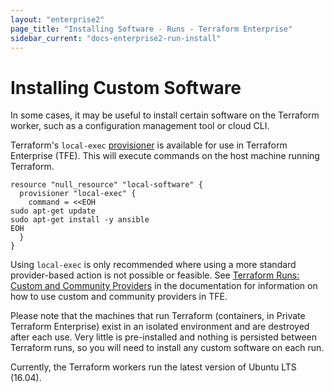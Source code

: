 ```yaml
---
layout: "enterprise2"
page_title: "Installing Software - Runs - Terraform Enterprise"
sidebar_current: "docs-enterprise2-run-install"
---
```


# Installing Custom Software

In some cases, it may be useful to install certain software on the Terraform worker, 
such as a configuration management tool or cloud CLI.

Terraform's `local-exec` [provisioner](https://www.terraform.io/docs/provisioners/local-exec.html) is available for use in Terraform Enterprise (TFE). This will execute commands on the host machine running Terraform.

```hcl
resource "null_resource" "local-software" {
  provisioner "local-exec" {
    command = <<EOH
sudo apt-get update
sudo apt-get install -y ansible
EOH
  }
}
```

Using `local-exec` is only recommended where using a more standard provider-based action is not possible or feasible. See [Terraform Runs: Custom and Community Providers](https://www.terraform.io/docs/enterprise/run/index.html#custom-and-community-providers) in the documentation for information on how to use custom and community providers in TFE.

Please note that the machines that run Terraform (containers, in Private Terraform Enterprise) exist in an isolated environment and are destroyed after each use. Very little is pre-installed and nothing is persisted between Terraform runs, so you will need
to install any custom software on each run.

Currently, the Terraform workers run the latest version of Ubuntu LTS (16.04).